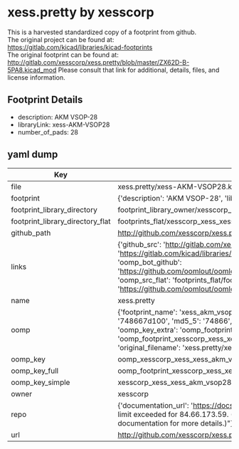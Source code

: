 # xess.pretty by xesscorp  
This is a harvested standardized copy of a footprint from github.  
The original project can be found at:  
https://gitlab.com/kicad/libraries/kicad-footprints  
The original footprint can be found at:
http://gitlab.com/xesscorp/xess.pretty/blob/master/ZX62D-B-5PA8.kicad_mod
Please consult that link for additional, details, files, and license information.  
## Footprint Details
* description: AKM VSOP-28  
* libraryLink: xess-AKM-VSOP28  
* number_of_pads: 28  
## yaml dump  
| Key | Value |  
| --- | --- |  
| file | xess.pretty/xess-AKM-VSOP28.kicad_mod |  
| footprint | {'description': 'AKM VSOP-28', 'libraryLink': 'xess-AKM-VSOP28', 'number_of_pads': 28} |  
| footprint_library_directory | footprint_library_owner/xesscorp_xess.pretty |  
| footprint_library_directory_flat | footprints_flat/xesscorp_xess_xess_akm_vsop28/working |  
| github_path | http://github.com/xesscorp/xess.pretty/blob/master/xess-AKM-VSOP28.kicad_mod |  
| links | {'github_src': 'http://gitlab.com/xesscorp/xess.pretty/blob/master/ZX62D-B-5PA8.kicad_mod', 'github_src_repo': 'https://gitlab.com/kicad/libraries/kicad-footprints', 'oomp_bot': 'footprints/xesscorp_xess_xess_akm_vsop28/working', 'oomp_bot_github': 'https://github.com/oomlout/oomlout_oomp_footprint_bot/tree/main/footprints/xesscorp_xess_xess_akm_vsop28/working', 'oomp_src_flat': 'footprints_flat/footprints_flat/xesscorp_xess_xess_akm_vsop28/working', 'oomp_src_flat_github': 'https://github.com/oomlout/oomlout_oomp_footprint_src/tree/main/footprints_flat/xesscorp_xess_xess_akm_vsop28/working'} |  
| name | xess.pretty |  
| oomp | {'footprint_name': 'xess_akm_vsop28', 'library_name': 'xess', 'md5': '748667d100cc197dcc77a9b09b9b0190', 'md5_10': '748667d100', 'md5_5': '74866', 'md5_6': '748667', 'oomp_key': 'oomp_xesscorp_xess_xess_akm_vsop28', 'oomp_key_extra': 'oomp_footprint_xesscorp_xess_xess_akm_vsop28', 'oomp_key_full': 'oomp_footprint_xesscorp_xess_xess_akm_vsop28_748667', 'oomp_key_simple': 'xesscorp_xess_xess_akm_vsop28', 'original_filename': 'xess.pretty/xess-AKM-VSOP28.kicad_mod', 'owner_name': 'xesscorp'} |  
| oomp_key | oomp_xesscorp_xess_xess_akm_vsop28 |  
| oomp_key_full | oomp_footprint_xesscorp_xess_xess_akm_vsop28 |  
| oomp_key_simple | xesscorp_xess_xess_akm_vsop28 |  
| owner | xesscorp |  
| repo | {'documentation_url': 'https://docs.github.com/rest/overview/resources-in-the-rest-api#rate-limiting', 'message': "API rate limit exceeded for 84.66.173.59. (But here's the good news: Authenticated requests get a higher rate limit. Check out the documentation for more details.)"} |  
| url | http://github.com/xesscorp/xess.pretty |  

